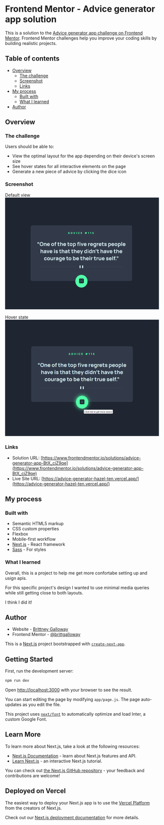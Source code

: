 # Frontend Mentor - Advice generator app solution

This is a solution to the [Advice generator app challenge on Frontend Mentor](https://www.frontendmentor.io/challenges/advice-generator-app-QdUG-13db). Frontend Mentor challenges help you improve your coding skills by building realistic projects.

## Table of contents

- [Overview](#overview)
  - [The challenge](#the-challenge)
  - [Screenshot](#screenshot)
  - [Links](#links)
- [My process](#my-process)
  - [Built with](#built-with)
  - [What I learned](#what-i-learned)
- [Author](#author)

## Overview

### The challenge

Users should be able to:

- View the optimal layout for the app depending on their device's screen size
- See hover states for all interactive elements on the page
- Generate a new piece of advice by clicking the dice icon

### Screenshot
Default view
![app view](Screenshot1.png)

Hover state
![app view hover state](screenshot.png)


### Links

- Solution URL: [https://www.frontendmentor.io/solutions/advice-generator-app-BtX_cjZ9qe](https://www.frontendmentor.io/solutions/advice-generator-app-BtX_cjZ9qe)
- Live Site URL: [https://advice-generator-hazel-ten.vercel.app/](https://advice-generator-hazel-ten.vercel.app/)

## My process

### Built with

- Semantic HTML5 markup
- CSS custom properties
- Flexbox
- Mobile-first workflow
- [Next.js](https://nextjs.org/) - React framework
- [Sass](https://nextjs.org/docs/app/building-your-application/styling/sass) - For styles 


### What I learned

Overall, this is a project to help me get more confortabe setting up and usign apis.

For this specific project's design I wanted to use minimal media queries while still getting close to both layouts.

I think I did it!



## Author

- Website - [Brittney Galloway](https://www.sleepygallowscom/webdev.com)
- Frontend Mentor - [@brittgalloway](https://www.frontendmentor.io/profile/brittgalloway)



This is a [Next.js](https://nextjs.org/) project bootstrapped with [`create-next-app`](https://github.com/vercel/next.js/tree/canary/packages/create-next-app).

## Getting Started

First, run the development server:

```bash
npm run dev

```

Open [http://localhost:3000](http://localhost:3000) with your browser to see the result.

You can start editing the page by modifying `app/page.js`. The page auto-updates as you edit the file.

This project uses [`next/font`](https://nextjs.org/docs/basic-features/font-optimization) to automatically optimize and load Inter, a custom Google Font.

## Learn More

To learn more about Next.js, take a look at the following resources:

- [Next.js Documentation](https://nextjs.org/docs) - learn about Next.js features and API.
- [Learn Next.js](https://nextjs.org/learn) - an interactive Next.js tutorial.

You can check out [the Next.js GitHub repository](https://github.com/vercel/next.js/) - your feedback and contributions are welcome!

## Deployed on Vercel

The easiest way to deploy your Next.js app is to use the [Vercel Platform](https://vercel.com/new?utm_medium=default-template&filter=next.js&utm_source=create-next-app&utm_campaign=create-next-app-readme) from the creators of Next.js.

Check out our [Next.js deployment documentation](https://nextjs.org/docs/deployment) for more details.
